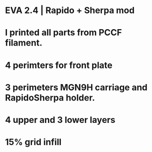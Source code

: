 # EVA 2.4 | Rapido + Sherpa mod

# I printed all parts from PCCF filament.

# 4 perimters for front plate
# 3 perimeters MGN9H carriage and RapidoSherpa holder.
# 4 upper and 3 lower layers
# 15% grid infill
